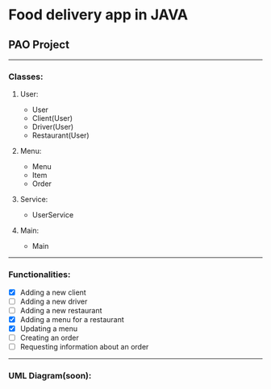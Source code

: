 # Food delivery app in **JAVA**
## PAO Project

---

### Classes:
1. User:
    * User
    * Client(User)
    * Driver(User)
    * Restaurant(User)
    
2. Menu:
    * Menu
    * Item
    * Order
    
3. Service:
    * UserService
    
4. Main:
    * Main
   

---

### Functionalities:

   - [x] Adding a new client
   - [ ] Adding a new driver
   - [ ] Adding a new restaurant
   - [x] Adding a menu for a restaurant
   - [x] Updating a menu
   - [ ] Creating an order
   - [ ] Requesting information about an order

---

### UML Diagram(soon):
